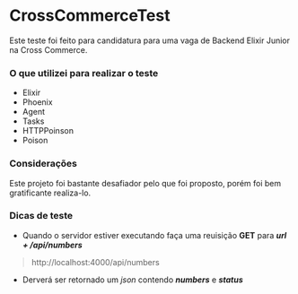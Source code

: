 # CrossCommerceTest

Este teste foi feito para candidatura para uma vaga de Backend Elixir Junior na Cross Commerce.

### O que utilizei para realizar o teste

- Elixir
- Phoenix
- Agent
- Tasks
- HTTPPoinson
- Poison

### Considerações

Este projeto foi bastante desafiador pelo que foi proposto, porém foi bem gratificante realiza-lo.

### Dicas de teste

- Quando o servidor estiver executando faça uma reuisição **GET** para ***url + /api/numbers***

> http://localhost:4000/api/numbers

- Derverá ser retornado um *json* contendo ***numbers*** e ***status***